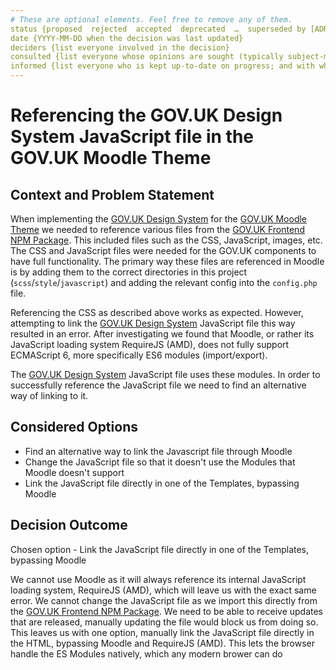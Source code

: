 ```yaml
---
# These are optional elements. Feel free to remove any of them.
status {proposed  rejected  accepted  deprecated  …  superseded by [ADR-0005](0005-example.md)}
date {YYYY-MM-DD when the decision was last updated}
deciders {list everyone involved in the decision}
consulted {list everyone whose opinions are sought (typically subject-matter experts); and with whom there is a two-way communication}
informed {list everyone who is kept up-to-date on progress; and with whom there is a one-way communication}
---
```


# Referencing the GOV.UK Design System JavaScript file in the GOV.UK Moodle Theme

## Context and Problem Statement

When implementing the [GOV.UK Design System](https://design-system.service.gov.uk/) for the [GOV.UK Moodle Theme](https://github.com/DFE-Digital/govuk-moodle-theme) we needed to reference various files from the [GOV.UK Frontend NPM Package](https://www.npmjs.com/package/govuk-frontend). This included files such as the CSS, JavaScript, images, etc. The CSS and JavaScript files were needed for the GOV.UK components to have full functionality. The primary way these files are referenced in Moodle is by adding them to the correct directories in this project (`scss`/`style`/`javascript`) and adding the relevant config into the `config.php` file.

Referencing the CSS as described above works as expected. However, attempting to link the [GOV.UK Design System](https://design-system.service.gov.uk/) JavaScript file this way resulted in an error. After investigating we found that Moodle, or rather its JavaScript loading system RequireJS (AMD), does not fully support ECMAScript 6, more specifically ES6 modules (import/export).

The [GOV.UK Design System](https://design-system.service.gov.uk/) JavaScript file uses these modules. In order to successfully reference the JavaScript file we need to find an alternative way of linking to it.

## Considered Options

- Find an alternative way to link the Javascript file through Moodle
- Change the JavaScript file so that it doesn't use the Modules that Moodle doesn't support
- Link the JavaScript file directly in one of the Templates, bypassing Moodle

## Decision Outcome

Chosen option - Link the JavaScript file directly in one of the Templates, bypassing Moodle

We cannot use Moodle as it will always reference its internal JavaScript loading system, RequireJS (AMD), which will leave us with the exact same error. We cannot change the JavaScript file as we import this directly from the [GOV.UK Frontend NPM Package](https://www.npmjs.com/package/govuk-frontend). We need to be able to receive updates that are released, manually updating the file would block us from doing so. This leaves us with one option, manually link the JavaScript file directly in the HTML, bypassing Moodle and RequireJS (AMD). This lets the browser handle the ES Modules natively, which any modern brower can do
